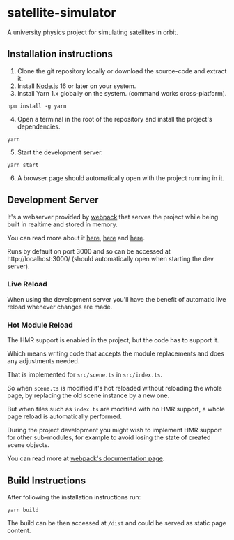 
# satellite-simulator

A university physics project for simulating satellites in orbit.

## Installation instructions

1. Clone the git repository locally or download the source-code and extract it.
2. Install [Node.js](https://nodejs.org/) 16 or later on your system.
3. Install Yarn 1.x globally on the system. (command works cross-platform).

```
npm install -g yarn
```

4. Open a terminal in the root of the repository and install the project's dependencies.

```
yarn
```

5. Start the development server.

```
yarn start
```

6. A browser page should automatically open with the project running in it.

## Development Server

It's a webserver provided by [webpack](http://webpack.js.org/) that serves the project while being built in realtime and stored in memory.

You can read more about it [here](https://webpack.js.org/configuration/dev-server/), [here](https://webpack.js.org/guides/development/#using-webpack-dev-server) and [here](https://github.com/webpack/webpack-dev-server).

Runs by default on port 3000 and so can be accessed at http://localhost:3000/ (should automatically open when starting the dev server).

### Live Reload

When using the development server you'll have the benefit of automatic live reload whenever changes are made.

### Hot Module Reload

The HMR support is enabled in the project, but the code has to support it.

Which means writing code that accepts the module replacements and does any adjustments needed.

That is implemented for `src/scene.ts` in `src/index.ts`.

So when `scene.ts` is modified it's hot reloaded without reloading the whole page, by replacing the old scene instance by a new one.

But when files such as `index.ts` are modified with no HMR support, a whole page reload is automatically performed.

During the project development you might wish to implement HMR support for other sub-modules, for example to avoid losing the state of created scene objects.

You can read more at [webpack's documentation page](https://webpack.js.org/concepts/hot-module-replacement/).

## Build Instructions

After following the installation instructions run:

```
yarn build
```

The build can be then accessed at `/dist` and could be served as static page content.
